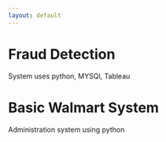 ```yaml
---
layout: default
---
```


# Fraud Detection

System uses python, MYSQl, Tableau 

# Basic Walmart System

Administration system using python

